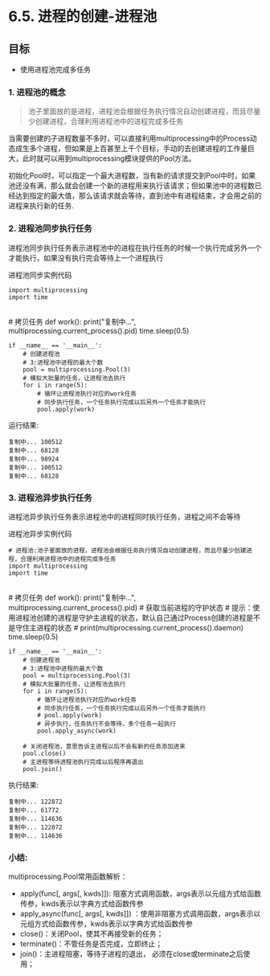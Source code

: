 # 6.5. 进程的创建-进程池

目标
--

*   使用进程池完成多任务

### 1\. 进程池的概念

> 池子里面放的是进程，进程池会根据任务执行情况自动创建进程，而且尽量少创建进程，合理利用进程池中的进程完成多任务

当需要创建的子进程数量不多时，可以直接利用multiprocessing中的Process动态成生多个进程，但如果是上百甚至上千个目标，手动的去创建进程的工作量巨大，此时就可以用到multiprocessing模块提供的Pool方法。

初始化Pool时，可以指定一个最大进程数，当有新的请求提交到Pool中时，如果池还没有满，那么就会创建一个新的进程用来执行该请求；但如果池中的进程数已经达到指定的最大值，那么该请求就会等待，直到池中有进程结束，才会用之前的进程来执行新的任务.

### 2\. 进程池同步执行任务

进程池同步执行任务表示进程池中的进程在执行任务的时候一个执行完成另外一个才能执行，如果没有执行完会等待上一个进程执行

进程池同步实例代码

    import multiprocessing
    import time


​    
    # 拷贝任务
    def work():
        print("复制中...", multiprocessing.current_process().pid)
        time.sleep(0.5)
    
    if __name__ == '__main__':
        # 创建进程池
        # 3:进程池中进程的最大个数
        pool = multiprocessing.Pool(3)
        # 模拟大批量的任务，让进程池去执行
        for i in range(5):
            # 循环让进程池执行对应的work任务
            # 同步执行任务，一个任务执行完成以后另外一个任务才能执行
            pool.apply(work)


运行结果:

    复制中... 100512
    复制中... 68128
    复制中... 98924
    复制中... 100512
    复制中... 68128


### 3\. 进程池异步执行任务

进程池异步执行任务表示进程池中的进程同时执行任务，进程之间不会等待

进程池异步实例代码

    # 进程池:池子里面放的进程，进程池会根据任务执行情况自动创建进程，而且尽量少创建进程，合理利用进程池中的进程完成多任务
    import multiprocessing
    import time


​    
    # 拷贝任务
    def work():
        print("复制中...", multiprocessing.current_process().pid)
        # 获取当前进程的守护状态
        # 提示：使用进程池创建的进程是守护主进程的状态，默认自己通过Process创建的进程是不是守住主进程的状态
        # print(multiprocessing.current_process().daemon)
        time.sleep(0.5)
    
    if __name__ == '__main__':
        # 创建进程池
        # 3:进程池中进程的最大个数
        pool = multiprocessing.Pool(3)
        # 模拟大批量的任务，让进程池去执行
        for i in range(5):
            # 循环让进程池执行对应的work任务
            # 同步执行任务，一个任务执行完成以后另外一个任务才能执行
            # pool.apply(work)
            # 异步执行，任务执行不会等待，多个任务一起执行
            pool.apply_async(work)
    
        # 关闭进程池，意思告诉主进程以后不会有新的任务添加进来
        pool.close()
        # 主进程等待进程池执行完成以后程序再退出
        pool.join()


执行结果:

    复制中... 122872
    复制中... 61772
    复制中... 114636
    复制中... 122872
    复制中... 114636


### 小结:

multiprocessing.Pool常用函数解析：

*   apply(func\[, args\[, kwds\]\]): 阻塞方式调用函数，args表示以元组方式给函数传参，kwds表示以字典方式给函数传参
*   apply_async(func\[, args\[, kwds\]\]) ：使用非阻塞方式调用函数，args表示以元组方式给函数传参，kwds表示以字典方式给函数传参
*   close()：关闭Pool，使其不再接受新的任务；
*   terminate()：不管任务是否完成，立即终止；
*   join()：主进程阻塞，等待子进程的退出， 必须在close或terminate之后使用；